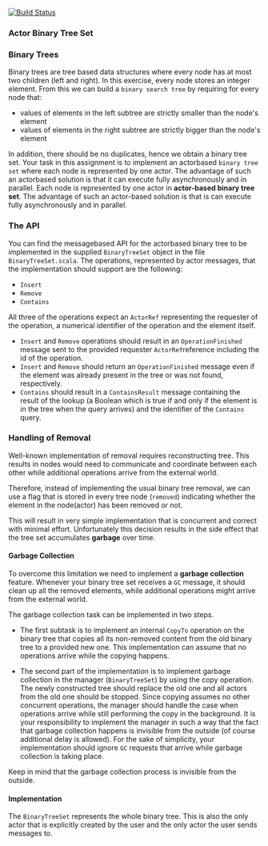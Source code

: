 [![Build Status](https://travis-ci.org/scalaprops/scalaprops.svg?branch=master)](https://travis-ci.org/scalaprops/scalaprops)
### Actor Binary Tree Set

### Binary Trees  
Binary trees are tree based data structures where every node has at most two children (left and right). 
In this exercise, every node stores an integer element. 
From this we can build a `binary search tree` by requiring for every node that:
- values of elements in the left subtree are strictly smaller than the node's element 
- values of elements in the right subtree are strictly bigger than the node's element

In addition, there should be no duplicates, hence we obtain a binary tree set.
Your task in this assignment is to implement an actorbased `binary tree set` where each node is represented by one actor. 
The advantage of such an actorbased solution is that it can execute fully asynchronously and in parallel.
Each node is represented by one actor in **actor-based binary tree set**. The advantage of such an actor-based 
solution is that is can execute fully asynchronously and in parallel.


### The API
You can find the messagebased API for the actorbased binary tree to be implemented in the supplied `BinaryTreeSet` object in the file
`BinaryTreeSet.scala`.
The operations, represented by actor messages, that the implementation should support are the following:
- `Insert`
- `Remove`
- `Contains`

All three of the operations expect an `ActorRef` representing the requester of the operation, a numerical identifier of the operation and the element itself. 
- `Insert` and `Remove` operations should result in an `OperationFinished` message sent to the provided requester `ActorRef`reference including the id of the operation. 
- `Insert` and `Remove` should return an `OperationFinished` message even if the element was already present in the tree or was not found, respectively. 
- `Contains` should result in a `ContainsResult` message containing the result of the lookup (a Boolean which is true if and only if the element is in the tree when the query arrives) and the identifier of the `Contains` query.

### Handling of Removal

Well-known implementation of removal requires reconstructing tree. 
This results in nodes would need to communicate and coordinate between each other while additional operations arrive from the external world.

Therefore, instead of implementing the usual binary tree removal, we can use a flag that is stored in every tree node (`removed`) indicating whether the element in the node(actor) has been removed or not. 

This will result in very simple implementation that is concurrent and correct with minimal effort. 
Unfortunately this decision results in the side effect that the tree set accumulates **garbage** over time.
 
#### Garbage Collection 
 
To overcome this limitation we need to implement a **garbage collection** feature. 
Whenever your binary tree set receives a `GC` message, it should clean up all the removed elements, while additional operations might arrive from the external world.

The garbage collection task can be implemented in two steps. 

- The first subtask is to implement an internal `CopyTo` operation on the binary tree that copies 
all its non-removed content from the old binary tree to a provided new one. 
This implementation can assume that no operations arrive while the copying happens. 

- The second part of the implementation is to implement garbage collection in the manager 
(`BinaryTreeSet`) by using the copy operation. 
The newly constructed tree should replace the old one and all actors from the old one should be stopped. 
Since copying assumes no other concurrent operations, the manager should handle the case 
when operations arrive while still performing the copy in the background. It is your responsibility to implement the manager in such a way that the fact that garbage collection happens is invisible from the outside (of course additional delay is allowed). 
For the sake of simplicity, your implementation should ignore `GC` requests that arrive while garbage
collection is taking place.

Keep in mind that the garbage collection process is invisible from the outside.
 
#### Implementation

The `BinaryTreeSet` represents the whole binary tree. This is also the only actor that is 
explicitly created by the user and the only actor the user sends messages to.
